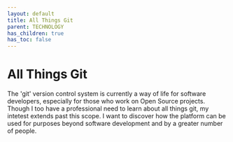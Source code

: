 ```yaml
---
layout: default
title: All Things Git
parent: TECHNOLOGY
has_children: true
has_toc: false
---
```


# All Things Git

The 'git' version control system is currently a way of life for software developers, especially for those who work on Open Source projects. Though I too have a professional need to learn about all things git, my intetest extends past this scope. I want to discover how the platform can be used for purposes beyond software development and by a greater number of people.